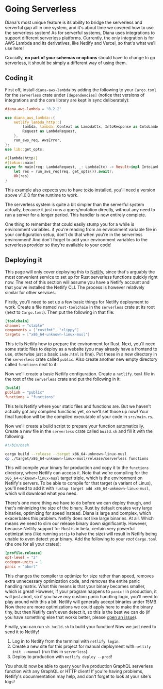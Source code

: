 # Going Serverless

Diana's most unique feature is its ability to bridge the serverless and serverful gap all in one system, and it's about time we covered how to use the serverless system! As for serverful systems, Diana uses integrations to support different serverless platforms. Currently, the only integration is for AWS Lambda and its derivatives, like Netlify and Vercel, so that's what we'll use here!

Crucially, **no part of your schemas or options** should have to change to go serverless, it should be simply a different way of using them.

## Coding it

First off, install `diana-aws-lambda` by adding the following to your `Cargo.toml` for the `serverless` crate under `[dependencies]` (notice that versions of integrations and the core library are kept in sync deliberately):

```toml
diana-aws-lambda = "0.2.2"
```

```rust
use diana_aws_lambda::{
    netlify_lambda_http::{
        lambda, lambda::Context as LambdaCtx, IntoResponse as IntoLambdaResponse,
        Request as LambdaRequest,
    },
    run_aws_req, AwsError,
};
use lib::get_opts;

#[lambda(http)]
#[tokio::main]
async fn main(req: LambdaRequest, _: LambdaCtx) -> Result<impl IntoLambdaResponse, AwsError> {
    let res = run_aws_req(req, get_opts()).await?;
    Ok(res)
}
```

This example also expects you to have [tokio](https://crates.io/crates/tokio) installed, you'll need a version above v1.0.0 for the runtime to work.

The serverless system is quite a bit simpler than the serverful system actually, because it just runs a query/mutation directly, without any need to run a server for a longer period. This handler is now entirely complete.

One thing to remember that could easily stump you for a while is environment variables. if you're reading from an environment variable file in your configuration setup, don't do that when you're in the serverless environment! And don't forget to add your environment variables to the serverless provider so they're available to your code!

## Deploying it

This page will only cover deploying this to [Netlify](https://netlify.com), since that's arguably the most convenient service to set up for Rust serverless functions quickly right now. The rest of this section will assume you have a Netlify account and that you've installed the Netlify CLI. The process is however relatively similar for other services.

Firstly, you'll need to set up a few basic things for Netlify deployment to work. Create a file named `rust-toolchain` in the `serverless` crate at its root (next to `Cargo.toml`). Then put the following in that file:

```toml
[toolchain]
channel = "stable"
components = ["rustfmt", "clippy"]
targets = ["x86_64-unknown-linux-musl"]
```

This tells Netlify how to prepare the environment for Rust. Next, you'll need some static files to deploy as a website (you may already have a frontend to use, otherwise just a basic `inde.html` is fine). Put these in a new directory in the `serverless` crate called `public`. Also create another new empty directory called `functions` next to it.

Now we'll create a basic Netlify configuration. Create a `netlify.toml` file in the root of the `serverless` crate and put the following in it:

```toml
[build]
publish = "public"
functions = "functions"
```

This tells Netlify where your static files and functions are. But we haven't actually got any compiled functions yet, so we'll set those up now! Your final function will be the compiled executable of your code in `src/main.rs`.

Now we'll create a build script to prepare your function automatically. Create a new file in the `serverless` crate called `build.sh` and fill it with the following:

```bash
#!/bin/bash

cargo build --release --target x86_64-unknown-linux-musl
cp ./target/x86_64-unknown-linux-musl/release/serverless functions
```

This will compile your binary for production and copy it to the `functions` directory, where Netlify can access it. Note that we're compiling for the `x86_64-unknown-linux-musl` target triple, which is the environment on Netlify's servers. To be able to compile for that target (a variant of Linux), you'll need to add it with `rustup target add x86_64-unknown-linux-musl`, which will download what you need.

There's one more thing we have to do before we can deploy though, and that's minimizing the size of the binary. Rust by default creates very large binaries, optimizing for speed instead. Diana is large and complex, which exacerbates this problem. Netlify does not like large binaries. At all. Which means we need to slim our release binary down significantly. However, because Netlify support for Rust is in beta, certain very powerful optimizations (like running `strip` to halve the size) will result in Netlify being unable to even detect your binary. Add the following to your *root* `Cargo.toml` (the one for all your crates):

```toml
[profile.release]
opt-level = "z"
codegen-units = 1
panic = "abort"
```

This changes the compiler to optimize for size rather than speed, removes extra unnecessary optimization code, and removes the entire panic handling matrix. What this means is that your binary becomes smaller, which is great! However, if your program happens to `panic!` in production, it will just abort, so if you have *any* custom panic handling logic, you'll need to play around with this a bit. Netlify will generally accept binaries under 15MB. Now there are more optimizations we could apply here to make the binary tiny, but then Netlify can't even detect it, so this is the best we can do (if you have something else that works better, please [open an issue](https://github.com/diana-graphql/diana/issues/new)).

Finally, you can run `sh build.sh` to build your function! Now we just need to send it to Netlify!

1. Log in to Netlify from the terminal with `netlify login`.
2. Create a new site for this project for manual deployment with `netlify init --manual` (run this in `serverless`).
3. Deploy to production with `netlify deploy --prod`!

You should now be able to query your live production GraphQL serverless function with any GraphQL or HTTP client! If you're having problems, Netlify's docunmentation may help, and don't forget to look at your site's logs!
